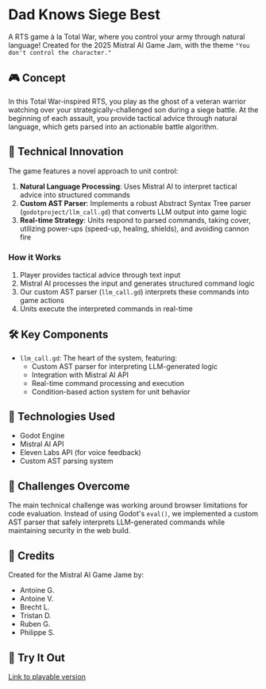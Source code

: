 # Dad Knows Siege Best

A RTS game à la Total War, where you control your army through natural language! Created for the 2025 Mistral AI Game Jam, with the theme `"You don't control the character."`

## 🎮 Concept

In this Total War-inspired RTS, you play as the ghost of a veteran warrior watching over your strategically-challenged son during a siege battle. At the beginning of each assault, you provide tactical advice through natural language, which gets parsed into an actionable battle algorithm.

## 🔧 Technical Innovation

The game features a novel approach to unit control:

1. **Natural Language Processing**: Uses Mistral AI to interpret tactical advice into structured commands
2. **Custom AST Parser**: Implements a robust Abstract Syntax Tree parser (`godotproject/llm_call.gd`) that converts LLM output into game logic
3. **Real-time Strategy**: Units respond to parsed commands, taking cover, utilizing power-ups (speed-up, healing, shields), and avoiding cannon fire

### How it Works

1. Player provides tactical advice through text input
2. Mistral AI processes the input and generates structured command logic
3. Our custom AST parser (`llm_call.gd`) interprets these commands into game actions
4. Units execute the interpreted commands in real-time

## 🛠️ Key Components

- `llm_call.gd`: The heart of the system, featuring:
  - Custom AST parser for interpreting LLM-generated logic
  - Integration with Mistral AI API
  - Real-time command processing and execution
  - Condition-based action system for unit behavior

## 🚀 Technologies Used

- Godot Engine
- Mistral AI API
- Eleven Labs API (for voice feedback)
- Custom AST parsing system

## 🎯 Challenges Overcome

The main technical challenge was working around browser limitations for code evaluation. Instead of using Godot's `eval()`, we implemented a custom AST parser that safely interprets LLM-generated commands while maintaining security in the web build.

## 🎨 Credits

Created for the Mistral AI Game Jame by:
- Antoine G.
- Antoine V.
- Brecht L.
- Tristan D.
- Ruben G.
- Philippe S.

## 🔗 Try It Out

[Link to playable version](https://huggingface.co/spaces/Mistral-AI-Game-Jam/equipe-11-2/tree/main)
